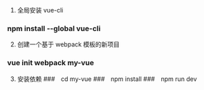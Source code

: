 1. 全局安装 vue-cli
### npm install --global vue-cli
2. 创建一个基于 webpack 模板的新项目
### vue init webpack my-vue
3. 安装依赖
###　cd my-vue
###　npm install
###　npm run dev